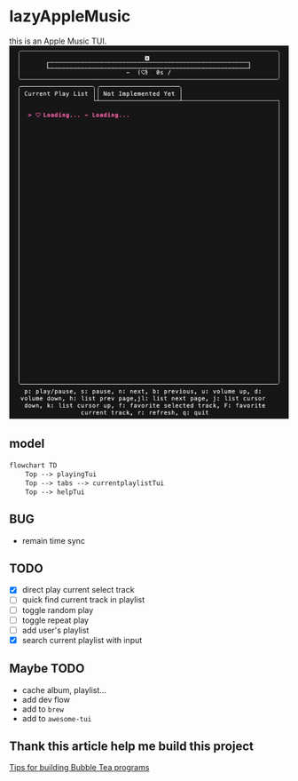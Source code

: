 # lazyAppleMusic

this is an Apple Music TUI.  
![preview](asset/demo.gif)

## model

```mermaid
flowchart TD
    Top --> playingTui
    Top --> tabs --> currentplaylistTui
    Top --> helpTui
```

## BUG

- remain time sync

## TODO

- [x] direct play current select track
- [ ] quick find current track in playlist
- [ ] toggle random play
- [ ] toggle repeat play
- [ ] add user's playlist
- [x] search current playlist with input

## Maybe TODO

-   cache album, playlist...
-   add dev flow
-   add to `brew`
-   add to `awesome-tui`

## Thank this article help me build this project

[Tips for building Bubble Tea programs](https://leg100.github.io/en/posts/building-bubbletea-programs/)
